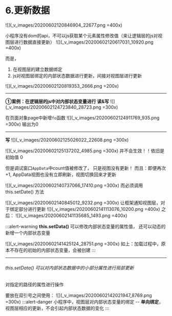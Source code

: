 # 6.更新数据
![](_v_images/20200602120846904_22677.png =400x)

小程序没有dom的api，不可以js获取某个元素属性修改值（来让逻辑层的js对视图层进行数据直接更新）
![](_v_images/20200602120617031_10920.png =400x)

而是，
1. 在视图层的建立数据绑定
2. js对视图层绑定的内部状态数据进行更新，间接对视图层进行更新

![](_v_images/20200602120819353_2666.png =200x)

***
**①案例：在逻辑层的js中对内部状态变量进行 读&写**
![](_v_images/20200602124723840_28723.png =300x)

在页面对象page中新增`fo`函数
![](_v_images/20200602124911769_935.png =300x)
输出为0
***
**写**
![](_v_images/20200602125026022_22608.png =300x)

![](_v_images/20200602125137202_4985.png =300x)
并不会生效！！依旧是初始值 0 

但是调试窗口`AppData`中count值被修改了， 只是视图没有更新！
而且：即便再次+1, AppData视图也没有立即刷新，视图切换回来才更新

![](_v_images/20200602140737066_17410.png =300x)
而必须调用 this.setDate() 方法

![](_v_images/20200602140845012_9232.png =300x)
让框架通知视图层，对于绑定部分进行更新
![](_v_images/20200602141113076_10200.png =400x)
之后：
![](_v_images/20200602141135685_1493.png =400x)

:::alert-warning
**this.setData()**
可以修改内部状态变量的属性值，
还可以动态的新增一个内部状态变量

![](_v_images/20200602141425124_28751.png =300x)
如上：加载过程中，原本不存在的初始的内部状态变量，会被创建
:::

***
###### this.setData()  可以对内部状态数据中的小部分属性进行局部更新
对指定的路径的属性进行操作

要放在双引号之间使用：
![](_v_images/20200602142021947_8769.png =300x)
:::alert-danger
小程序中，视图层对内部状态变量的绑定 -- **单向绑定**，
视图层相应的更新，不会引起内部状态数据的变化
:::



















